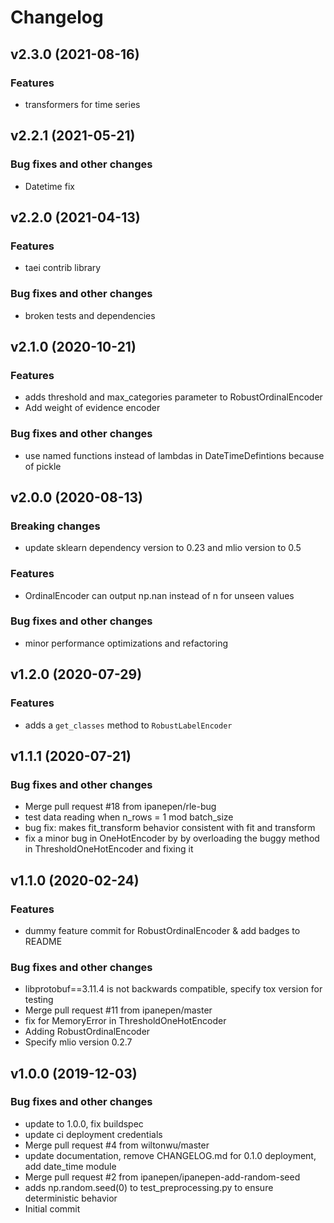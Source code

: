 # Changelog

## v2.3.0 (2021-08-16)

### Features

 * transformers for time series

## v2.2.1 (2021-05-21)

### Bug fixes and other changes

 * Datetime fix

## v2.2.0 (2021-04-13)

### Features

 * taei contrib library

### Bug fixes and other changes

 * broken tests and dependencies

## v2.1.0 (2020-10-21)

### Features

 * adds threshold and max_categories parameter to RobustOrdinalEncoder
 * Add weight of evidence encoder

### Bug fixes and other changes

 * use named functions instead of lambdas in DateTimeDefintions because of pickle

## v2.0.0 (2020-08-13)

### Breaking changes

 * update sklearn dependency version to 0.23 and mlio version to 0.5

### Features

 * OrdinalEncoder can output np.nan instead of n for unseen values

### Bug fixes and other changes

 * minor performance optimizations and refactoring

## v1.2.0 (2020-07-29)

### Features

 * adds a `get_classes` method to `RobustLabelEncoder`

## v1.1.1 (2020-07-21)

### Bug fixes and other changes

 * Merge pull request #18 from ipanepen/rle-bug
 * test data reading when n_rows = 1 mod batch_size
 * bug fix: makes fit_transform behavior consistent with fit and transform
 * fix a minor bug in OneHotEncoder by by overloading the buggy method in ThresholdOneHotEncoder and fixing it

## v1.1.0 (2020-02-24)

### Features

 * dummy feature commit for RobustOrdinalEncoder & add badges to README

### Bug fixes and other changes

 * libprotobuf==3.11.4 is not backwards compatible, specify tox version for testing
 * Merge pull request #11 from ipanepen/master
 * fix for MemoryError in ThresholdOneHotEncoder
 * Adding RobustOrdinalEncoder
 * Specify mlio version 0.2.7

## v1.0.0 (2019-12-03)

### Bug fixes and other changes

 * update to 1.0.0, fix buildspec
 * update ci deployment credentials
 * Merge pull request #4 from wiltonwu/master
 * update documentation, remove CHANGELOG.md for 0.1.0 deployment, add date_time module
 * Merge pull request #2 from ipanepen/ipanepen-add-random-seed
 * adds np.random.seed(0) to test_preprocessing.py to ensure deterministic behavior
 * Initial commit
